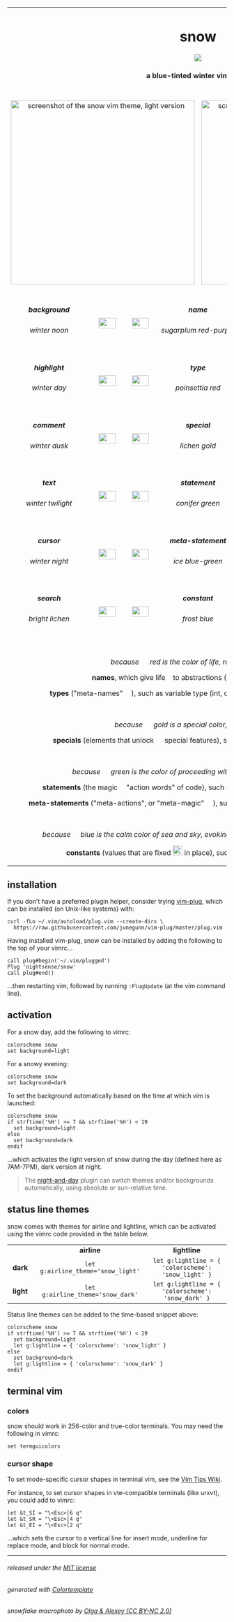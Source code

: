 <table><tbody align='center'>

<tr>
<td colspan='8'><h1>snow</h1>
<img src="https://github.com/nightsense/snow/raw/master/images/header.jpg" />
<h4>a blue-tinted winter vimscape</h4>
</td>
</tr>

<tr></tr>

<tr>

<td colspan='4' width='50%'>
<br>
<img alt="screenshot of the snow vim theme, light version" src="https://github.com/nightsense/snow/raw/master/images/screenshot-light.png" width='422' />
<br><br>
</td>

<td colspan='4' width='50%'>
<br>
<img alt="screenshot of the snow vim theme, dark version" src="https://github.com/nightsense/snow/raw/master/images/screenshot-dark.png" width='422' />
<br><br>
</td>
</tr>

<tr></tr>

<tr>
<td width='202'><h5>background</h5><h6>winter noon</h6></td>
<td><img src='http://www.colorhexa.com/eff2f7.png' height='24' width='39'></td>
<td><img src='http://www.colorhexa.com/b051a5.png' height='24' width='39'></td>
<td colspan='2'><h5>name</h5><h6>sugarplum red-purple</h6></td>
<td><img src='http://www.colorhexa.com/be8ab6.png' height='24' width='39'></td>
<td><img src='http://www.colorhexa.com/252d39.png' height='24' width='39'></td>
<td width='202'><h5>background</h5><h6>winter midnight</h6></td>
</tr>
<tr></tr>
<tr>
<td><h5>highlight</h5><h6>winter day</h6></td>
<td><img src='http://www.colorhexa.com/dce2eb.png' height='24' width='39'></td>
<td><img src='http://www.colorhexa.com/c84343.png' height='24' width='39'></td>
<td width='202' colspan='2'><h5>type</h5><h6>poinsettia red</h6></td>
<td><img src='http://www.colorhexa.com/d27d75.png' height='24' width='39'></td>
<td><img src='http://www.colorhexa.com/2d3744.png' height='24' width='39'></td>
<td><h5>highlight</h5><h6>winter night</h6></td>
</tr>
<tr></tr>
<tr>
<td><h5>comment</h5><h6>winter dusk</h6></td>
<td><img src='http://www.colorhexa.com/758193.png' height='24' width='39'></td>
<td><img src='http://www.colorhexa.com/9b7700.png' height='24' width='39'></td>
<td colspan='2'><h5>special</h5><h6>lichen gold</h6></td>
<td><img src='http://www.colorhexa.com/c7ac72.png' height='24' width='39'></td>
<td><img src='http://www.colorhexa.com/758193.png' height='24' width='39'></td>
<td><h5>comment</h5><h6>winter dusk</h6></td>
</tr>
<tr></tr>
<tr>
<td><h5>text</h5><h6>winter twilight</h6></td>
<td><img src='http://www.colorhexa.com/434e5f.png' height='24' width='39'></td>
<td><img src='http://www.colorhexa.com/408835.png' height='24' width='39'></td>
<td colspan='2'><h5>statement</h5><h6>conifer green</h6></td>
<td><img src='http://www.colorhexa.com/8bae82.png' height='24' width='39'></td>
<td><img src='http://www.colorhexa.com/b3c0d3.png' height='24' width='39'></td>
<td><h5>text</h5><h6>winter evening</h6></td>
</tr>
<tr></tr>
<tr>
<td><h5>cursor</h5><h6>winter night</h6></td>
<td><img src='http://www.colorhexa.com/2d3744.png' height='24' width='39'></td>
<td><img src='http://www.colorhexa.com/008b8b.png' height='24' width='39'></td>
<td colspan='2'><h5>meta-statement</h5><h6>ice blue-green</h6></td>
<td><img src='http://www.colorhexa.com/68aba9.png' height='24' width='39'></td>
<td><img src='http://www.colorhexa.com/dce2eb.png' height='24' width='39'></td>
<td><h5>cursor</h5><h6>winter day</h6></td>
</tr>
<tr></tr>
<tr>
<td><h5>search</h5><h6>bright lichen</h6></td>
<td><img src='http://www.colorhexa.com/e5bc5a.png' height='24' width='39'></td>
<td><img src='http://www.colorhexa.com/007ed4.png' height='24' width='39'></td>
<td colspan='2'><h5>constant</h5><h6>frost blue</h6></td>
<td><img src='http://www.colorhexa.com/7da3d5.png' height='24' width='39'></td>
<td><img src='http://www.colorhexa.com/95638e.png' height='24' width='39'></td>
<td><h5>search</h5><h6>dark sugarplum</h6></td>
</tr>
<tr></tr>

<td colspan='8'>

<br>

*because <img height="16" src='https://github.com/nightsense/snow/raw/master/images/red.png' /> red is the color of life, reddish text is for...*

&nbsp;&nbsp;&nbsp;&nbsp;<img src="http://www.colorhexa.com/b051a5.png" height='12' width='12'> **names**, which give life <img height="9" src='https://github.com/nightsense/snow/raw/master/images/name.png' /> to abstractions (like variables and functions)

&nbsp;&nbsp;&nbsp;&nbsp;<img src="http://www.colorhexa.com/c84343.png" height='12' width='12'> **types** ("meta-names" <img height="15" src='https://github.com/nightsense/snow/raw/master/images/type.png' />), such as variable type (int, char...) or storage class (static, register...)

<br>

*because <img height="16" src='https://github.com/nightsense/snow/raw/master/images/gold.png' /> gold is a special color, gold text is for...*

&nbsp;&nbsp;&nbsp;&nbsp;<img src="http://www.colorhexa.com/9b7700.png" height='12' width='12'> **specials** (elements that unlock <img height="16" src='https://github.com/nightsense/snow/raw/master/images/special.png' /> special features), such as delimiters and debug statements

<br>

*because <img height="15" src='https://github.com/nightsense/snow/raw/master/images/green.png' /> green is the color of proceeding with action, greenish text is for...*

&nbsp;&nbsp;&nbsp;&nbsp;<img src="http://www.colorhexa.com/408835.png" height='12' width='12'> **statements** (the magic <img height="11" src='https://github.com/nightsense/snow/raw/master/images/statement.png' /> "action words" of code), such as conditions (if, then...) or loops (for, do...)

&nbsp;&nbsp;&nbsp;&nbsp;<img src="http://www.colorhexa.com/008b8b.png" height='12' width='12'> **meta-statements** ("meta-actions", or "meta-magic" <img height="16" src='https://github.com/nightsense/snow/raw/master/images/meta-statement.png' />), such as macros and "include module" statements

<br>

*because <img height="14" src='https://github.com/nightsense/snow/raw/master/images/blue.png' /> blue is the calm color of sea and sky, evoking enduring constancy, blue text is for...*

&nbsp;&nbsp;&nbsp;&nbsp;<img src="http://www.colorhexa.com/007ed4.png" height='12' width='12'> **constants** (values that are fixed <img height="22" src='https://github.com/nightsense/snow/raw/master/images/constant.png' /> in place), such as booleans, integers, and strings

</td>

</tbody></table>

## installation

If you don’t have a preferred plugin helper, consider trying [vim-plug](https://github.com/junegunn/vim-plug), which can be installed (on Unix-like systems) with:

```
curl -fLo ~/.vim/autoload/plug.vim --create-dirs \
  https://raw.githubusercontent.com/junegunn/vim-plug/master/plug.vim
```

Having installed vim-plug, snow can be installed by adding the following to the top of your vimrc...

```
call plug#begin('~/.vim/plugged')
Plug 'nightsense/snow'
call plug#end()
```

...then restarting vim, followed by running `:PlugUpdate` (at the vim command line).

## activation

For a snow day, add the following to vimrc:

```
colorscheme snow
set background=light
```

For a snowy evening:

```
colorscheme snow
set background=dark
```

To set the background automatically based on the time at which vim is launched:

```
colorscheme snow
if strftime('%H') >= 7 && strftime('%H') < 19
  set background=light
else
  set background=dark
endif
```

...which activates the light version of snow during the day (defined here as 7AM-7PM), dark version at night.

> The [night-and-day](https://github.com/nightsense/night-and-day) plugin can switch themes and/or backgrounds automatically, using absolute or sun-relative time.

## status line themes

snow comes with themes for airline and lightline, which can be activated using the vimrc code provided in the table below.

<table><tbody align='center'>
<tr>
<td width='88'></td>
<td width='340'><strong>airline</strong></td>
<td width='470'><strong>lightline</strong></td>
</tr>
<tr>
<td><strong>dark</strong></td>
<td><code>let g:airline_theme='snow_light'</code></td>
<td><code>let g:lightline = { 'colorscheme': 'snow_light' }</code></td>
</tr>
<tr>
<td><strong>light</strong></td>
<td><code>let g:airline_theme='snow_dark'</code></td>
<td><code>let g:lightline = { 'colorscheme': 'snow_dark' }</code></td>
</tr>
</tbody></table>

Status line themes can be added to the time-based snippet above:

```
colorscheme snow
if strftime('%H') >= 7 && strftime('%H') < 19
  set background=light
  let g:lightline = { 'colorscheme': 'snow_light' }
else
  set background=dark
  let g:lightline = { 'colorscheme': 'snow_dark' }
endif
```

## terminal vim

### colors

snow should work in 256-color and true-color terminals. You may need the following in vimrc:

```
set termguicolors
```

### cursor shape

To set mode-specific cursor shapes in terminal vim, see the [Vim Tips Wiki](http://vim.wikia.com/wiki/Change_cursor_shape_in_different_modes).

For instance, to set cursor shapes in vte-compatible terminals (like urxvt), you could add to vimrc:

```
let &t_SI = "\<Esc>[6 q"
let &t_SR = "\<Esc>[4 q"
let &t_EI = "\<Esc>[2 q"
```

...which sets the cursor to a vertical line for insert mode, underline for replace mode, and block for normal mode.

---

###### released under the [MIT license](https://opensource.org/licenses/MIT)
###### generated with [Colortemplate](https://github.com/lifepillar/vim-colortemplate)
###### snowflake macrophoto by [Olga & Alexey (CC BY-NC 2.0)](https://www.flickr.com/photos/chaoticmind75/39326731084/)
